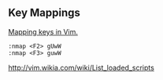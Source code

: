 
## Key Mappings ##

[Mapping keys in Vim.](http://vim.wikia.com/wiki/Mapping_keys_in_Vim_-_Tutorial_%28Part_1%29)


    :nmap <F2> gUwW
    :nmap <F3> guwW

http://vim.wikia.com/wiki/List_loaded_scripts
